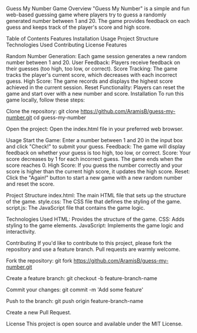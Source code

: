 Guess My Number Game
Overview
"Guess My Number" is a simple and fun web-based guessing game where players try to guess a randomly generated number between 1 and 20. The game provides feedback on each guess and keeps track of the player's score and high score.

Table of Contents
Features
Installation
Usage
Project Structure
Technologies Used
Contributing
License
Features

Random Number Generation: Each game session generates a new random number between 1 and 20.
User Feedback: Players receive feedback on their guesses (too high, too low, or correct).
Score Tracking: The game tracks the player's current score, which decreases with each incorrect guess.
High Score: The game records and displays the highest score achieved in the current session.
Reset Functionality: Players can reset the game and start over with a new number and score.
Installation
To run this game locally, follow these steps:

Clone the repository:
git clone https://github.com/AramisB/guess-my-number.git
cd guess-my-number

Open the project:
Open the index.html file in your preferred web browser.

Usage
Start the Game: Enter a number between 1 and 20 in the input box and click "Check!" to submit your guess.
Feedback: The game will display feedback on whether your guess is too high, too low, or correct.
Score: Your score decreases by 1 for each incorrect guess. The game ends when the score reaches 0.
High Score: If you guess the number correctly and your score is higher than the current high score, it updates the high score.
Reset: Click the "Again!" button to start a new game with a new random number and reset the score.

Project Structure
index.html: The main HTML file that sets up the structure of the game.
style.css: The CSS file that defines the styling of the game.
script.js: The JavaScript file that contains the game logic.

Technologies Used
HTML: Provides the structure of the game.
CSS: Adds styling to the game elements.
JavaScript: Implements the game logic and interactivity.

Contributing
If you'd like to contribute to this project, please fork the repository and use a feature branch. Pull requests are warmly welcome.

Fork the repository:
git fork https://github.com/AramisB/guess-my-number.git

Create a feature branch:
git checkout -b feature-branch-name

Commit your changes:
git commit -m 'Add some feature'

Push to the branch:
git push origin feature-branch-name

Create a new Pull Request.

License
This project is open source and available under the MIT License.


